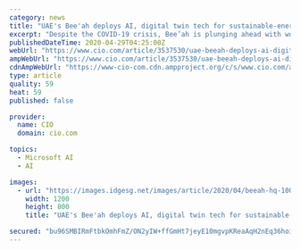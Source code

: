 ```yaml
---
category: news
title: "UAE's Bee'ah deploys AI, digital twin tech for sustainable-energy HQ"
excerpt: "Despite the COVID-19 crisis, Bee’ah is plunging ahead with work on the first AI-powered office in the region, aimed at optimising operations and shifting the way employees and visitors interact with the building."
publishedDateTime: 2020-04-29T04:25:00Z
webUrl: "https://www.cio.com/article/3537530/uae-beeah-deploys-ai-digital-twin-tech-for-sustainable-energy-hq.html"
ampWebUrl: "https://www.cio.com/article/3537530/uae-beeah-deploys-ai-digital-twin-tech-for-sustainable-energy-hq.amp.html"
cdnAmpWebUrl: "https://www-cio-com.cdn.ampproject.org/c/s/www.cio.com/article/3537530/uae-beeah-deploys-ai-digital-twin-tech-for-sustainable-energy-hq.amp.html"
type: article
quality: 59
heat: 59
published: false

provider:
  name: CIO
  domain: cio.com

topics:
  - Microsoft AI
  - AI

images:
  - url: "https://images.idgesg.net/images/article/2020/04/beeah-hq-100839971-large.jpg"
    width: 1200
    height: 800
    title: "UAE's Bee'ah deploys AI, digital twin tech for sustainable-energy HQ"

secured: "bu96SMBIRmFtbkOmhFmZ/ON2yIW+ffGmHt7jeyE10mgvpKReaAqH2nEq36hoiJ0uLvcgIJoozVcK+gKbTGAm5wz1gz0RZUAEVH4llt6c1Pn9/6IHRyKqSVZ2YDEdnNHV8N1ghmrisdROL1LSdRBMjuOBfWPME/sKv79KIhyHh8bDzwJplMZyDSmpOkckSj2bJvOJenjBTTRFOLMZFxuze85QCf2QEeTk7UtB7qjKUCtpC2yL7YEHSnPQ4z3sKG1LdXy4g8Otcbxlgqq5CiFX5tY8ZcsKZtCr3ZjeJw3BNOix5ixKH8v49mJFFaovNDNQGePZfF4VhOiP4wmY+VLecwUHffJZVVaKTCKU3bG2PkUwf3aYslHmrCeh8YvJNPBmJaeynpEmLm+m7mO5SHzIJ+gQ1dOUwwUkDuCJvJOZXViQWbH6vGGZ8dWoVaRrj1c7jFn7hlyYOypWKDrGXWkgoPeAiy2+FPsjqf40416ldys=;+nGNEDKHxTtYb535dO3omw=="
---
```


